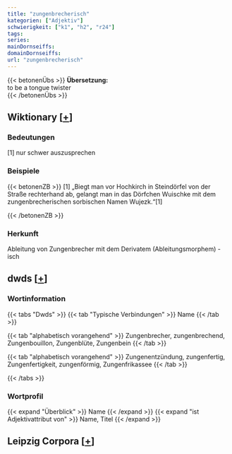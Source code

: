 ```yaml
---
title: "zungenbrecherisch"
kategorien: ["Adjektiv"]
schwierigkeit: ["k1", "h2", "r24"]
tags:
series:
mainDornseiffs:
domainDornseiffs:
url: "zungenbrecherisch"
---
```


{{< betonenÜbs >}}
**Übersetzung:**  
to be a tongue twister  
{{< /betonenÜbs >}}

## Wiktionary [[+](https://de.wiktionary.org/wiki/zungenbrecherisch)]

### Bedeutungen
[1] nur schwer auszusprechen  

### Beispiele
{{< betonenZB >}}
[1] „Biegt man vor Hochkirch in Steindörfel von der Straße rechterhand ab, gelangt man in das Dörfchen Wuischke mit dem zungenbrecherischen sorbischen Namen Wujezk.“[1]  

{{< /betonenZB >}}
### Herkunft
Ableitung von Zungenbrecher mit dem Derivatem (Ableitungsmorphem) -isch  



## dwds [[+](https://www.dwds.de/wb/zungenbrecherisch)]

### Wortinformation
{{< tabs "Dwds" >}}
{{< tab "Typische Verbindungen" >}}
Name
{{< /tab >}}

{{< tab "alphabetisch vorangehend" >}}
Zungenbrecher, zungenbrechend, Zungenbouillon, Zungenblüte, Zungenbein
{{< /tab >}}

{{< tab "alphabetisch vorangehend" >}}
Zungenentzündung, zungenfertig, Zungenfertigkeit, zungenförmig, Zungenfrikassee
{{< /tab >}}

{{< /tabs >}}

### Wortprofil
{{< expand "Überblick" >}} Name {{< /expand >}}
{{< expand "ist Adjektivattribut von" >}} Name, Titel {{< /expand >}}

## Leipzig Corpora [[+](https://corpora.uni-leipzig.de/en/res?word=zungenbrecherisch&corpusId=deu_newscrawl-public_2018)]


